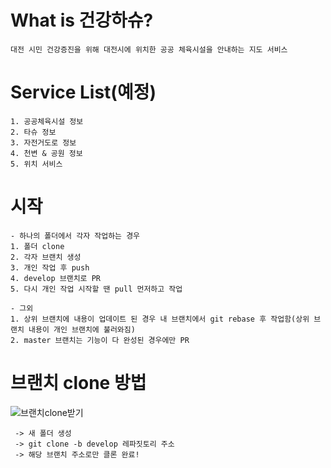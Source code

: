 # What is 건강하슈?
    대전 시민 건강증진을 위해 대전시에 위치한 공공 체육시설을 안내하는 지도 서비스

# Service List(예정)
```
1. 공공체육시설 정보
2. 타슈 정보
3. 자전거도로 정보
4. 천변 & 공원 정보
5. 위치 서비스
```

# 시작
```
- 하나의 폴더에서 각자 작업하는 경우
1. 폴더 clone 
2. 각자 브랜치 생성
3. 개인 작업 후 push 
4. develop 브랜치로 PR
5. 다시 개인 작업 시작할 땐 pull 먼저하고 작업

- 그외
1. 상위 브랜치에 내용이 업데이트 된 경우 내 브랜치에서 git rebase 후 작업함(상위 브랜치 내용이 개인 브랜치에 불러와짐)
2. master 브랜치는 기능이 다 완성된 경우에만 PR
```

 # 브랜치 clone 방법
 ![브랜치clone받기](https://user-images.githubusercontent.com/96815399/175182140-5db195e7-06a7-454f-a542-bf4129f2086a.PNG)
```
 -> 새 폴더 생성
 -> git clone -b develop 레파짓토리 주소
 -> 해당 브랜치 주소로만 클론 완료!
```
